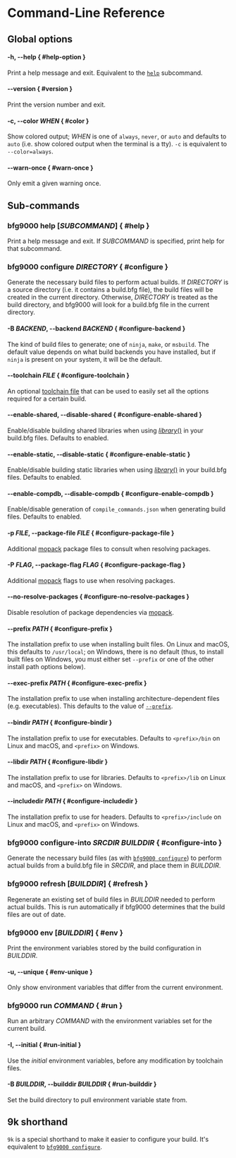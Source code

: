 # Command-Line Reference

## Global options

#### -h, --help { #help-option }

Print a help message and exit. Equivalent to the [`help`](#help) subcommand.

#### --version { #version }

Print the version number and exit.

#### -c, --color *WHEN* { #color }

Show colored output; *WHEN* is one of `always`, `never`, or `auto` and defaults
to `auto` (i.e. show colored output when the terminal is a tty). `-c` is
equivalent to `--color=always`.

#### --warn-once { #warn-once }

Only emit a given warning once.

## Sub-commands

### bfg9000 help [*SUBCOMMAND*] { #help }

Print a help message and exit. If *SUBCOMMAND* is specified, print help for that
subcommand.

### bfg9000 configure *DIRECTORY* { #configure }

Generate the necessary build files to perform actual builds. If *DIRECTORY* is a
source directory (i.e. it contains a build.bfg file), the build files will be
created in the current directory. Otherwise, *DIRECTORY* is treated as the build
directory, and bfg9000 will look for a build.bfg file in the current directory.

#### -B *BACKEND*, --backend *BACKEND* { #configure-backend }

The kind of build files to generate; one of `ninja`, `make`, or `msbuild`. The
default value depends on what build backends you have installed, but if `ninja`
is present on your system, it will be the default.

#### --toolchain *FILE* { #configure-toolchain }

An optional [toolchain file](../user/building.md#using-toolchain-files) that
can be used to easily set all the options required for a certain build.

#### --enable-shared, --disable-shared { #configure-enable-shared }

Enable/disable building shared libraries when using
[*library*()](builtins.md#library) in your build.bfg files. Defaults to enabled.

#### --enable-static, --disable-static { #configure-enable-static }

Enable/disable building static libraries when using
[*library*()](builtins.md#library) in your build.bfg files. Defaults to enabled.

#### --enable-compdb, --disable-compdb { #configure-enable-compdb }

Enable/disable generation of `compile_commands.json` when generating build
files. Defaults to enabled.

#### -p *FILE*, --package-file *FILE* { #configure-package-file }

Additional [mopack][mopack] package files to consult when resolving packages.

#### -P *FLAG*, --package-flag *FLAG* { #configure-package-flag }

Additional [mopack][mopack] flags to use when resolving packages.

#### --no-resolve-packages { #configure-no-resolve-packages }

Disable resolution of package dependencies via [mopack][mopack].

#### --prefix *PATH* { #configure-prefix }

The installation prefix to use when installing built files. On Linux and macOS,
this defaults to `/usr/local`; on Windows, there is no default (thus, to
install built files on Windows, you must either set `--prefix` or one of the
other install path options below).

#### --exec-prefix *PATH* { #configure-exec-prefix }

The installation prefix to use when installing architecture-dependent files
(e.g. executables). This defaults to the value of
[`--prefix`](#configure-prefix).

#### --bindir *PATH* { #configure-bindir }

The installation prefix to use for executables. Defaults to `<prefix>/bin` on
Linux and macOS, and `<prefix>` on Windows.

#### --libdir *PATH* { #configure-libdir }

The installation prefix to use for libraries. Defaults to `<prefix>/lib` on
Linux and macOS, and `<prefix>` on Windows.

#### --includedir *PATH* { #configure-includedir }

The installation prefix to use for headers. Defaults to `<prefix>/include` on
Linux and macOS, and `<prefix>` on Windows.

### bfg9000 configure-into *SRCDIR* *BUILDDIR* { #configure-into }

Generate the necessary build files (as with [`bfg9000 configure`](#configure))
to perform actual builds from a build.bfg file in *SRCDIR*, and place them in
*BUILDDIR*.

### bfg9000 refresh [*BUILDDIR*] { #refresh }

Regenerate an existing set of build files in *BUILDDIR* needed to perform actual
builds. This is run automatically if bfg9000 determines that the build files are
out of date.

### bfg9000 env [*BUILDDIR*] { #env }

Print the environment variables stored by the build configuration in *BUILDDIR*.

#### -u, --unique { #env-unique }

Only show environment variables that differ from the current environment.

### bfg9000 run *COMMAND* { #run }

Run an arbitrary *COMMAND* with the environment variables set for the current
build.

#### -I, --initial { #run-initial }

Use the *initial* environment variables, before any modification by toolchain
files.

#### -B *BUILDDIR*, --builddir *BUILDDIR* { #run-builddir }

Set the build directory to pull environment variable state from.

## 9k shorthand

`9k` is a special shorthand to make it easier to configure your build. It's
equivalent to [`bfg9000 configure`](#configure).

[mopack]: https://jimporter.github.io/mopack/
